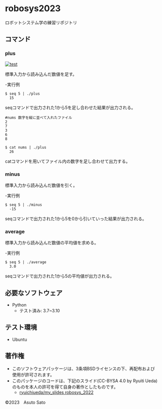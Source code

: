 # robosys2023
ロボットシステム学の練習リポジトリ

## コマンド
### plus
[![test](https://github.com/asutosato/robosys2023/actions/workflows/text.yml/badge.svg)](https://github.com/asutosato/robosys2023/actions/workflows/text.yml)

標準入力から読み込んだ数値を足す。

-実行例
```
$ seq 5 | ./plus
  15
```
seqコマンドで出力された1から5を足し合わせた結果が出力される。

```
#nums 数字を縦に並べて入れたファイル
2
7
3
6
8
```
```
$ cat nums | ./plus
  26
```
catコマンドを用いてファイル内の数字を足し合わせて出力する。

### minus

標準入力から読み込んだ数値を引く。

-実行例
```
$ seq 5 | ./minus
  -15
```
seqコマンドで出力された1から5を0から引いていった結果が出力される。


### average

標準入力から読み込んだ数値の平均値を求める。

-実行例
```
$ seq 5 | ./average
  3.0
```
seqコマンドで出力された1から5の平均値が出力される。


## 必要なソフトウェア
* Python
  * テスト済み: 3.7~3.10

## テスト環境
* Ubuntu

## 著作権
* このソフトウェアパッケージは、3条項BSDライセンスの下、再配布および使用が許可されます。
* このパッケージのコードは、下記のスライド(CC-BYSA 4.0 by Ryuiti Ueda)のものを本人の許可を得て自身の著作としたものです。
   * [ryuichiueda/my_slides robosys_2022](https://github.com/ryuichiueda/my_slides/tree/master/robosys_2022)

©2023　Asuto Sato
